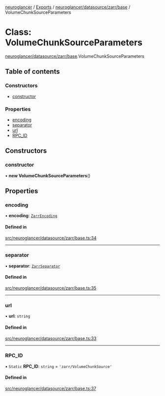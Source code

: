 [neuroglancer](../README.md) / [Exports](../modules.md) / [neuroglancer/datasource/zarr/base](../modules/neuroglancer_datasource_zarr_base.md) / VolumeChunkSourceParameters

# Class: VolumeChunkSourceParameters

[neuroglancer/datasource/zarr/base](../modules/neuroglancer_datasource_zarr_base.md).VolumeChunkSourceParameters

## Table of contents

### Constructors

- [constructor](neuroglancer_datasource_zarr_base.VolumeChunkSourceParameters.md#constructor)

### Properties

- [encoding](neuroglancer_datasource_zarr_base.VolumeChunkSourceParameters.md#encoding)
- [separator](neuroglancer_datasource_zarr_base.VolumeChunkSourceParameters.md#separator)
- [url](neuroglancer_datasource_zarr_base.VolumeChunkSourceParameters.md#url)
- [RPC\_ID](neuroglancer_datasource_zarr_base.VolumeChunkSourceParameters.md#rpc_id)

## Constructors

### constructor

• **new VolumeChunkSourceParameters**()

## Properties

### encoding

• **encoding**: [`ZarrEncoding`](../interfaces/neuroglancer_datasource_zarr_base.ZarrEncoding.md)

#### Defined in

[src/neuroglancer/datasource/zarr/base.ts:34](https://github.com/ActiveBrainAtlas2/neuroglancer/blob/034b457d/src/neuroglancer/datasource/zarr/base.ts#L34)

___

### separator

• **separator**: [`ZarrSeparator`](../modules/neuroglancer_datasource_zarr_base.md#zarrseparator)

#### Defined in

[src/neuroglancer/datasource/zarr/base.ts:35](https://github.com/ActiveBrainAtlas2/neuroglancer/blob/034b457d/src/neuroglancer/datasource/zarr/base.ts#L35)

___

### url

• **url**: `string`

#### Defined in

[src/neuroglancer/datasource/zarr/base.ts:33](https://github.com/ActiveBrainAtlas2/neuroglancer/blob/034b457d/src/neuroglancer/datasource/zarr/base.ts#L33)

___

### RPC\_ID

▪ `Static` **RPC\_ID**: `string` = `'zarr/VolumeChunkSource'`

#### Defined in

[src/neuroglancer/datasource/zarr/base.ts:37](https://github.com/ActiveBrainAtlas2/neuroglancer/blob/034b457d/src/neuroglancer/datasource/zarr/base.ts#L37)
